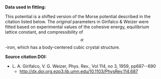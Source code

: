 **Data used in fitting:**

This potential is a shifted version of the Morse potential described in the citation listed below.  The *original* parameters in Girifalco & Weizer were fitted based on experimental values of the cohesive energy, equilibrium lattice constant, and compressibility of $$\alpha$$-iron, which has a body-centered cubic crystal structure.

**Source citation DOI:**

* L. A. Girifalco, V. G. Weizer, Phys. Rev., Vol 114, no 3, 1959, pp687--690
    - http://dx.doi.org.ezp3.lib.umn.edu/10.1103/PhysRev.114.687
